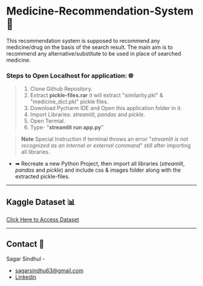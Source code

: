 # Medicine-Recommendation-System 💊
This recommendation system is supposed to recommend any medicine/drug on the basis of the search result.
The main aim is to recommend any alternative/substitute to be used in place of searched medicine.

### Steps to Open Localhost for application: 🌐
> 1. Clone Github Repository.
> 1. Extract **pickle-files.rar** it will extract "similarity.pkl" & "medicine_dict.pkl" pickle files.
> 1. Download Pycharm IDE and Open this application folder in it.  
> 1. Import Libraries: *streamlit*, *pandas* and *pickle*.
> 1. Open Termial.
> 1. Type- "**streamlit run app.py**"

>  **Note** Special Instruction if terminal throws an error "*streamlit is not recognized as an internal or external command*" still after importing all libraries.
* ➡ Recreate a new Python Project, then import all libraries (*streamlit*, *pandas* and *pickle*) and include css & images folder along with the extracted pickle-files.

---

## Kaggle Dataset 📊
[Click Here to Access Dataset](https://www.kaggle.com/code/mpwolke/medicine-recommendation/data "Kaggle Site")

---

## Contact 📝
Sagar Sindhul - 
* [sagarsindhu63@gmail.com](mailto:sagarsindhu63@gmail.com "sagarsindhu2023@gmail.com")
* [Linkedin](https://www.linkedin.com/in/sagar-sindhu-1ba77a191/ "Linkedin")

